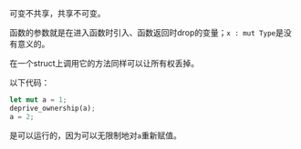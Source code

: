 可变不共享，共享不可变。

函数的参数就是在进入函数时引入、函数返回时drop的变量；`x : mut Type`是没有意义的。

在一个struct上调用它的方法同样可以让所有权丢掉。

以下代码：

```rust
let mut a = 1;
deprive_ownership(a);
a = 2;
```
是可以运行的，因为可以无限制地对`a`重新赋值。